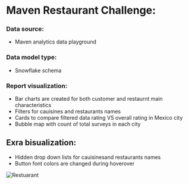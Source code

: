 # Maven Restaurant Challenge:

### Data source:
- Maven analytics data playground

### Data model type:
- Snowflake schema

### Report visualization:
- Bar charts are created for both customer and restaurnt main characteristics
- Filters for cauisines and restaurants names
- Cards to compare filtered data rating VS overall rating in Mexico city
- Bubble map with count of total surveys in each city

## Exra bisualization:
- Hidden drop down lists for cauisinesand restaurants names
- Button font colors are changed during hoverover



![Restuarant](https://user-images.githubusercontent.com/92275978/198151157-12123215-078c-4542-bf26-9d881ff41dc3.jpg)
